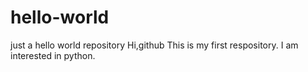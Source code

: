 # hello-world
just a hello world repository
Hi,github
This is my first respository.
I am interested in python.
